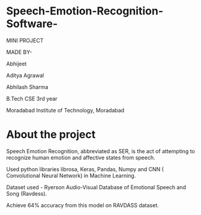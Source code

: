 # Speech-Emotion-Recognition-Software-

MINI PROJECT 

MADE BY-

Abhijeet

Aditya Agrawal

Abhilash Sharma

B.Tech CSE 3rd year

Moradabad Institute of Technology, Moradabad 


# About the project

Speech Emotion Recognition, abbreviated as SER, is the act of attempting to recognize human emotion and affective states from speech.

Used python libraries librosa, Keras, Pandas, Numpy and CNN ( Convolutional Neural Network) in Machine Learning.

Dataset used - Ryerson Audio-Visual Database of Emotional Speech and Song (Ravdess).

Achieve 64% accuracy from this model on RAVDASS dataset.

